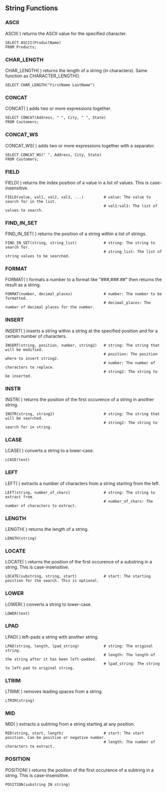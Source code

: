 ## String Functions

### ASCII
ASCII( ) returns the ASCII value for the specified character.
```
SELECT ASCII(ProductName)
FROM Products;
```
### CHAR_LENGTH
CHAR_LENGTH( ) returns the length of a string (in characters). Same function as CHARACTER_LENGTH().
```
SELECT CHAR_LENGTH("FirstName LastName")
```
### CONCAT
CONCAT( ) adds two or more expressions together.
```
SELECT CONCAT(Address, " ", City, " ", State)
FROM Customers;
```
### CONCAT_WS
CONCAT_WS( ) adds two or more expressions together with a separator.
```
SELECT CONCAT_WS(" ", Address, City, State)
FROM Customers;
```
### FIELD
FIELD( ) returns the index position of a value in a list of values. This is case-insensitive.
```
FIELD(value, val1, val2, val3, ...)         # value: The value to search for in the list.
                                            # val1:val3: The list of values to search.
```
### FIND_IN_SET
FIND_IN_SET( ) returns the position of a string within a list of strings.
```
FIND_IN_SET(string, string_list)            # string: The string to search for.
                                            # string_list: The list of string values to be searched.
```
### FORMAT
FORMAT( ) formats a number to a format like "###,###.##" then returns the result as a string.
```
FORMAT(number, decimal_places)              # number: The number to be formatted.
                                            # decimal_places: The number of decimal places for the number.
```
### INSERT
INSERT( ) inserts a string within a string at the specified position and for a certain number of characters.
```
INSERT(string, position, number, string2)   # string: The string that will be modified.
                                            # position: The position where to insert string2.
                                            # number: The number of characters to replace.
                                            # string2: The string to be inserted.
```
### INSTR
INSTR( ) returns the position of the first occurence of a string in another string.
```
INSTR(string, string2)                      # string: The string that will be searched.
                                            # string2: The string to search for in string.
```
### LCASE
LCASE( ) converts a string to a lower-case.
```
LCASE(text)
```
### LEFT
LEFT( ) extracts a number of characters from a string starting from the left.
```
LEFT(string, number_of_chars)               # string: The string to extract from.
                                            # number_of_chars: The number of characters to extract.
```
### LENGTH
LENGTH( ) returns the length of a string.
```
LENGTH(string)
```
### LOCATE
LOCATE( ) returns the position of the first occurence of a substring in a string. This is case-insensitive.
```
LOCATE(substring, string, start)            # start: The starting position for the search. This is optional.
```
### LOWER
LOWER( ) converts a string to lower-case.
```
LOWER(text)
```
### LPAD
LPAD( ) left-pads a string with another string.
```
LPAD(string, length, lpad_string)           # string: The original string.
                                            # length: The length of the string after it has been left-padded.
                                            # lpad_string: The string to left-pad to original string.
```
### LTRIM
LTRIM( ) removes leading spaces from a string.
```
LTRIM(string)
```
### MID
MID( ) extracts a subtring from a string starting at any position.
```
MID(string, start, length)                  # start: The start position. Can be positive or negative number.
                                            # length: The number of characters to extract.
```
### POSITION
POSITION( ) returns the position of the first occurence of a subtring in a string. This is case-insensitive.
```
POSITION(substring IN string)
```
